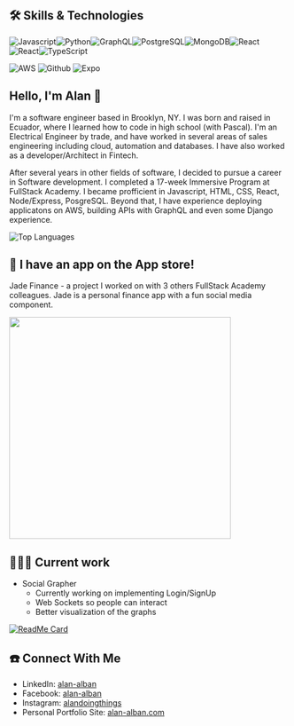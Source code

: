 ##  🛠 Skills & Technologies
<img alt="Javascript" src="https://img.shields.io/badge/-Javascript-yellow?style=for-the-badge&logo=javascript&logoColor=white"/><img alt="Python" src="https://img.shields.io/badge/-Python-informational?style=for-the-badge&logo=python&logoColor=white"/><img alt="GraphQL" src="https://img.shields.io/badge/-GraphQL-%20%23e535ab?style=for-the-badge&logo=graphql&logoColor=white"/><img alt="PostgreSQL" src="https://img.shields.io/badge/-PostgreSQL-%20%23008bb9?style=for-the-badge&logo=postgresql&logoColor=white"/><img alt="MongoDB" src="https://img.shields.io/badge/-MongoDB-%23589636?style=for-the-badge&logo=mongodb&logoColor=white"/><img alt="React" src="https://img.shields.io/badge/-React-darkblue?style=for-the-badge&logo=react&logoColor=white"/><img alt="React" src="https://img.shields.io/badge/-React%20Native-6495ed?style=for-the-badge&logo=react&logoColor=white"/><img alt="TypeScript" src="https://img.shields.io/badge/typescript%20-%23007ACC.svg?&style=for-the-badge&logo=typescript&logoColor=white"/>

<img alt="AWS" src="https://img.shields.io/badge/Cloud-AWS-dodgerblue?style=for-the-badge&logo=amazon&logoColor=white"/> <img alt="Github" src="https://img.shields.io/badge/Tools-GitHub-dodgerblue?style=for-the-badge&logo=github&logoColor=white"/> <img alt="Expo" src="https://img.shields.io/badge/Tools-Expo-dodgerblue?style=for-the-badge&logo=expo&logoColor=white"/>
## Hello, I'm Alan 👋 

I'm a software engineer based in Brooklyn, NY. I was born and raised in Ecuador, where I learned how to code in high school (with Pascal).  I'm an Electrical Engineer by trade, and have worked in several areas of sales engineering including cloud, automation and databases. I have also worked as a developer/Architect in Fintech. 

After several years in other fields of software, I decided to pursue a career in Software development. I completed a 17-week Immersive Program at FullStack Academy. I became profficient in Javascript, HTML, CSS, React, Node/Express, PosgreSQL. Beyond that, I have experience deploying applicatons on AWS, building APIs with GraphQL and even some Django experience. 

![Top Languages](https://github-readme-stats.vercel.app/api/top-langs/?username=aalban3&langs_count=8)

## 📱 I have an app on the App store!
Jade Finance - a project I worked on with 3 others FullStack Academy colleagues. Jade is a personal finance app with a fun social media component. 

<img src="https://drive.google.com/uc?export=view&id=1qpp9PGn7bdDzckFkBExXlkWtocDYCyN0" width='400px'/>

##  🧑🏻‍💻 Current work
- Social Grapher
  - Currently working on implementing Login/SignUp
  - Web Sockets so people can interact 
  - Better visualization of the graphs


[![ReadMe Card](https://github-readme-stats.vercel.app/api/pin/?username=aalban3&repo=social-network-graph)](https://github.com/aalban3/social-network-graph)

## ☎️ Connect With Me

- LinkedIn: [alan-alban](https://linkedin.com/in/alan-alban)
- Facebook: [alan-alban](https://facebook.com/alan-alban)
- Instagram: [alandoingthings](https://instagram.com/alandoingthings)
- Personal Portfolio Site: [alan-alban.com](https://alan-alban.com)

<!--
**aalban3/aalban3** is a ✨ _special_ ✨ repository because its `README.md` (this file) appears on your GitHub profile.

Here are some ideas to get you started:

- 🔭 I’m currently working on ...
- 🌱 I’m currently learning ...
- 👯 I’m looking to collaborate on ...
- 🤔 I’m looking for help with ...
- 💬 Ask me about ...
- 📫 How to reach me: ...
- 😄 Pronouns: ...
- ⚡ Fun fact: ...
-->
